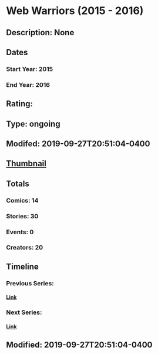 # Web Warriors (2015 - 2016)
## Description: None
## Dates
### Start Year: 2015
### End Year: 2016
## Rating: 
## Type: ongoing
## Modifed: 2019-09-27T20:51:04-0400
## [Thumbnail](http://i.annihil.us/u/prod/marvel/i/mg/d/40/5d8e762e85dec.jpg)
## Totals
### Comics: 14
### Stories: 30
### Events: 0
### Creators: 20
## Timeline
### Previous Series: 
#### [Link]()
### Next Series: 
#### [Link]()
## Modified: 2019-09-27T20:51:04-0400